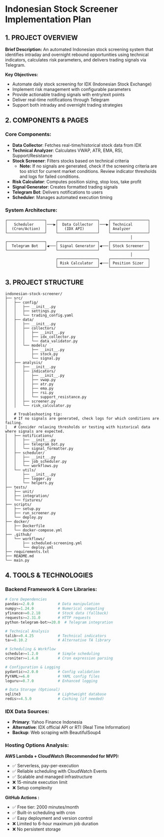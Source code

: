 # Indonesian Stock Screener Implementation Plan

## 1. PROJECT OVERVIEW

**Brief Description:**
An automated Indonesian stock screening system that identifies intraday and overnight rebound opportunities using technical indicators, calculates risk parameters, and delivers trading signals via Telegram.

**Key Objectives:**
- Automate daily stock screening for IDX (Indonesian Stock Exchange)
- Implement risk management with configurable parameters
- Provide actionable trading signals with entry/exit points
- Deliver real-time notifications through Telegram
- Support both intraday and overnight trading strategies

## 2. COMPONENTS & PAGES

### Core Components:
- **Data Collector**: Fetches real-time/historical stock data from IDX
- **Technical Analyzer**: Calculates VWAP, ATR, EMA, RSI, Support/Resistance
- **Stock Screener**: Filters stocks based on technical criteria  
  - **Note:** If no signals are generated, check if the screening criteria are too strict for current market conditions. Review indicator thresholds and logs for failed conditions.
- **Risk Calculator**: Computes position sizing, stop loss, take profit
- **Signal Generator**: Creates formatted trading signals
- **Telegram Bot**: Delivers notifications to users
- **Scheduler**: Manages automated execution timing

### System Architecture:
```
┌─────────────────┐    ┌──────────────────┐    ┌─────────────────┐
│   Scheduler     │───▶│  Data Collector  │───▶│ Technical       │
│  (Cron/Action)  │    │   (IDX API)      │    │ Analyzer        │
└─────────────────┘    └──────────────────┘    └─────────────────┘
                                                         │
┌─────────────────┐    ┌──────────────────┐    ┌─────────────────┐
│  Telegram Bot   │◀───│ Signal Generator │◀───│ Stock Screener  │
└─────────────────┘    └──────────────────┘    └─────────────────┘
                                                         │
                       ┌──────────────────┐    ┌─────────────────┐
                       │ Risk Calculator  │◀───│ Position Sizer  │
                       └──────────────────┘    └─────────────────┘
```

## 3. PROJECT STRUCTURE

```
indonesian-stock-screener/
├── src/
│   ├── config/
│   │   ├── __init__.py
│   │   ├── settings.py
│   │   └── trading_config.yaml
│   ├── data/
│   │   ├── __init__.py
│   │   ├── collectors/
│   │   │   ├── __init__.py
│   │   │   ├── idx_collector.py
│   │   │   └── data_validator.py
│   │   └── models/
│   │       ├── __init__.py
│   │       ├── stock.py
│   │       └── signal.py
│   ├── analysis/
│   │   ├── __init__.py
│   │   ├── indicators/
│   │   │   ├── __init__.py
│   │   │   ├── vwap.py
│   │   │   ├── atr.py
│   │   │   ├── ema.py
│   │   │   ├── rsi.py
│   │   │   └── support_resistance.py
│   │   ├── screener.py
│   │   └── risk_calculator.py
│
│   # Troubleshooting tip:
│   # If no signals are generated, check logs for which conditions are failing.
│   # Consider relaxing thresholds or testing with historical data where signals are expected.
│   ├── notifications/
│   │   ├── __init__.py
│   │   ├── telegram_bot.py
│   │   └── signal_formatter.py
│   ├── scheduler/
│   │   ├── __init__.py
│   │   ├── job_scheduler.py
│   │   └── workflows.py
│   └── utils/
│       ├── __init__.py
│       ├── logger.py
│       └── helpers.py
├── tests/
│   ├── unit/
│   ├── integration/
│   └── fixtures/
├── scripts/
│   ├── setup.py
│   ├── run_screener.py
│   └── deploy.py
├── docker/
│   ├── Dockerfile
│   └── docker-compose.yml
├── .github/
│   └── workflows/
│       ├── scheduled-screening.yml
│       └── deploy.yml
├── requirements.txt
├── README.md
└── main.py
```

## 4. TOOLS & TECHNOLOGIES

### Backend Framework & Core Libraries:
```python
# Core Dependencies
pandas>=2.0.0           # Data manipulation
numpy>=1.24.0           # Numerical computing
yfinance>=0.2.18        # Stock data (fallback)
requests>=2.31.0        # HTTP requests
python-telegram-bot>=20.0  # Telegram integration

# Technical Analysis
talib>=0.4.25           # Technical indicators
ta>=0.10.2              # Alternative TA library

# Scheduling & Workflow
schedule>=1.2.0         # Simple scheduling
croniter>=1.4.0         # Cron expression parsing

# Configuration & Logging
pydantic>=2.0.0         # Config validation
PyYAML>=6.0             # YAML config files
loguru>=0.7.0           # Enhanced logging

# Data Storage (Optional)
sqlite3                 # Lightweight database
redis>=4.5.0            # Caching (if needed)
```

### IDX Data Sources:
- **Primary**: Yahoo Finance Indonesia
- **Alternative**: IDX official API or RTI (Real Time Information)
- **Backup**: Web scraping with BeautifulSoup4

### Hosting Options Analysis:

**AWS Lambda + CloudWatch (Recommended for MVP):**
- ✅ Serverless, pay-per-execution
- ✅ Reliable scheduling with CloudWatch Events
- ✅ Scalable and managed infrastructure
- ❌ 15-minute execution limit
- ❌ Setup complexity

**GitHub Actions :**
- ✅ Free tier: 2000 minutes/month
- ✅ Built-in scheduling with cron
- ✅ Easy deployment and version control
- ❌ Limited to 6-hour maximum job duration
- ❌ No persistent storage
